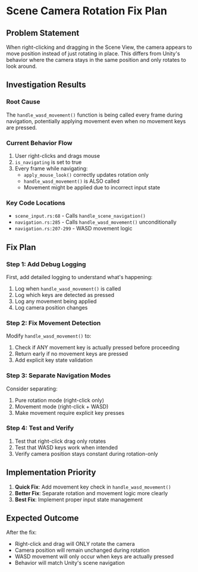 # Scene Camera Rotation Fix Plan

## Problem Statement
When right-clicking and dragging in the Scene View, the camera appears to move position instead of just rotating in place. This differs from Unity's behavior where the camera stays in the same position and only rotates to look around.

## Investigation Results

### Root Cause
The `handle_wasd_movement()` function is being called every frame during navigation, potentially applying movement even when no movement keys are pressed.

### Current Behavior Flow
1. User right-clicks and drags mouse
2. `is_navigating` is set to true
3. Every frame while navigating:
   - `apply_mouse_look()` correctly updates rotation only
   - `handle_wasd_movement()` is ALSO called
   - Movement might be applied due to incorrect input state

### Key Code Locations
- `scene_input.rs:68` - Calls `handle_scene_navigation()`
- `navigation.rs:285` - Calls `handle_wasd_movement()` unconditionally
- `navigation.rs:207-299` - WASD movement logic

## Fix Plan

### Step 1: Add Debug Logging
First, add detailed logging to understand what's happening:
1. Log when `handle_wasd_movement()` is called
2. Log which keys are detected as pressed
3. Log any movement being applied
4. Log camera position changes

### Step 2: Fix Movement Detection
Modify `handle_wasd_movement()` to:
1. Check if ANY movement key is actually pressed before proceeding
2. Return early if no movement keys are pressed
3. Add explicit key state validation

### Step 3: Separate Navigation Modes
Consider separating:
1. Pure rotation mode (right-click only)
2. Movement mode (right-click + WASD)
3. Make movement require explicit key presses

### Step 4: Test and Verify
1. Test that right-click drag only rotates
2. Test that WASD keys work when intended
3. Verify camera position stays constant during rotation-only

## Implementation Priority
1. **Quick Fix**: Add movement key check in `handle_wasd_movement()`
2. **Better Fix**: Separate rotation and movement logic more clearly
3. **Best Fix**: Implement proper input state management

## Expected Outcome
After the fix:
- Right-click and drag will ONLY rotate the camera
- Camera position will remain unchanged during rotation
- WASD movement will only occur when keys are actually pressed
- Behavior will match Unity's scene navigation